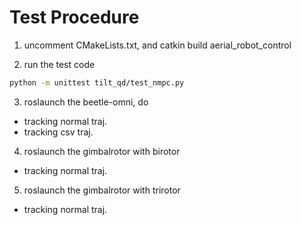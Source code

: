 # Test Procedure

1. uncomment CMakeLists.txt, and catkin build aerial_robot_control

2. run the test code
```bash
python -m unittest tilt_qd/test_nmpc.py
```

3. roslaunch the beetle-omni, do
 - tracking normal traj.
 - tracking csv traj.

4. roslaunch the gimbalrotor with birotor
 - tracking normal traj.

5. roslaunch the gimbalrotor with trirotor
 - tracking normal traj.
